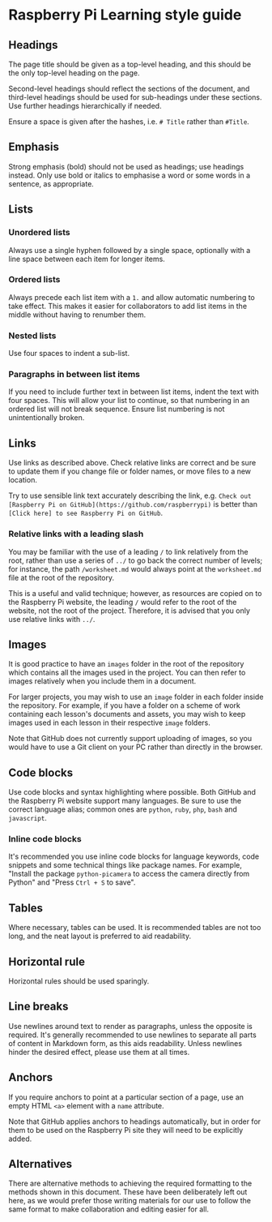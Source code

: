 # Raspberry Pi Learning style guide

## Headings

The page title should be given as a top-level heading, and this should be the only top-level heading on the page.

Second-level headings should reflect the sections of the document, and third-level headings should be used for sub-headings under these sections. Use further headings hierarchically if needed.

Ensure a space is given after the hashes, i.e. `# Title` rather than `#Title`.

## Emphasis

Strong emphasis (bold) should not be used as headings; use headings instead. Only use bold or italics to emphasise a word or some words in a sentence, as appropriate.

## Lists

### Unordered lists

Always use a single hyphen followed by a single space, optionally with a line space between each item for longer items.

### Ordered lists

Always precede each list item with a `1.` and allow automatic numbering to take effect. This makes it easier for collaborators to add list items in the middle without having to renumber them.

### Nested lists

Use four spaces to indent a sub-list.

### Paragraphs in between list items

If you need to include further text in between list items, indent the text with four spaces. This will allow your list to continue, so that numbering in an ordered list will not break sequence. Ensure list numbering is not unintentionally broken.

## Links

Use links as described above. Check relative links are correct and be sure to update them if you change file or folder names, or move files to a new location.

Try to use sensible link text accurately describing the link, e.g. `Check out [Raspberry Pi on GitHub](https://github.com/raspberrypi)` is better than `[Click here] to see Raspberry Pi on GitHub`.

### Relative links with a leading slash

You may be familiar with the use of a leading `/` to link relatively from the root, rather than use a series of `../` to go back the correct number of levels; for instance, the path `/worksheet.md` would always point at the `worksheet.md` file at the root of the repository.

This is a useful and valid technique; however, as resources are copied on to the Raspberry Pi website, the leading `/` would refer to the root of the website, not the root of the project. Therefore, it is advised that you only use relative links with `../`.

## Images

It is good practice to have an `images` folder in the root of the repository which contains all the images used in the project. You can then refer to images relatively when you include them in a document.

For larger projects, you may wish to use an `image` folder in each folder inside the repository. For example, if you have a folder on a scheme of work containing each lesson's documents and assets, you may wish to keep images used in each lesson in their respective `image` folders.

Note that GitHub does not currently support uploading of images, so you would have to use a Git client on your PC rather than directly in the browser.

## Code blocks

Use code blocks and syntax highlighting where possible. Both GitHub and the Raspberry Pi website support many languages. Be sure to use the correct language alias; common ones are `python`, `ruby`, `php`, `bash` and `javascript`.

### Inline code blocks

It's recommended you use inline code blocks for language keywords, code snippets and some technical things like package names. For example, "Install the package `python-picamera` to access the camera directly from Python" and "Press `Ctrl + S` to save". 

## Tables

Where necessary, tables can be used. It is recommended tables are not too long, and the neat layout is preferred to aid readability.

## Horizontal rule

Horizontal rules should be used sparingly.

## Line breaks

Use newlines around text to render as paragraphs, unless the opposite is required. It's generally recommended to use newlines to separate all parts of content in Markdown form, as this aids readability. Unless newlines hinder the desired effect, please use them at all times.

## Anchors

If you require anchors to point at a particular section of a page, use an empty HTML `<a>` element with a `name` attribute.

Note that GitHub applies anchors to headings automatically, but in order for them to be used on the Raspberry Pi site they will need to be explicitly added.

## Alternatives

There are alternative methods to achieving the required formatting to the methods shown in this document. These have been deliberately left out here, as we would prefer those writing materials for our use to follow the same format to make collaboration and editing easier for all.
